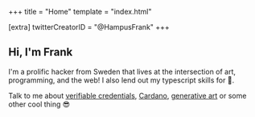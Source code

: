+++
title = "Home"
template = "index.html"

[extra]
twitterCreatorID = "@HampusFrank"
+++

## Hi, I'm Frank

I'm a prolific hacker from Sweden that lives at the intersection of art, programming, and the web! I also lend out my typescript skills for :money_with_wings:.

Talk to me about [verifiable credentials](https://en.wikipedia.org/wiki/Verifiable_credentials), [Cardano](<https://en.wikipedia.org/wiki/Cardano_(blockchain_platform)>), [generative art](https://www.reddit.com/r/generative/) or some other cool thing :sunglasses:
